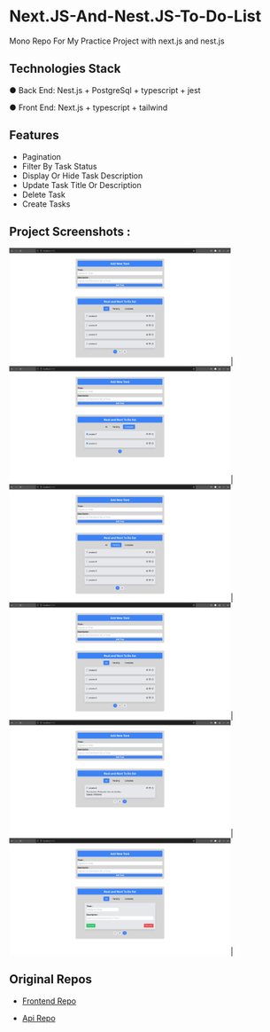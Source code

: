# Next.JS-And-Nest.JS-To-Do-List
Mono Repo For My Practice Project with next.js and nest.js

## Technologies Stack

● Back End: Nest.js +  PostgreSql + typescript + jest

● Front End: Next.js + typescript + tailwind

## Features
- Pagination
- Filter By Task Status
- Display Or Hide Task Description
- Update Task Title Or Description
- Delete Task
- Create Tasks

## Project Screenshots :
<img src="./assets/initial-view.png" alt="Captura de la página de inicio" width="400">|<img src="./assets/completed-tasks.png" alt="Vista de tarea completada" width="400">|<img src="./assets/pending-tasks.png" alt="Vista de tareas pendientes" width="400">|<img src="./assets/initial-view.png" alt="Captura de la página de inicio" width="400">|<img src="./assets/details-view.png" alt="Vista de los detalles de la tarea" width="400">|<img src="./assets/edition-view.png" alt="Vista de edicion de tarea" width="400">|

## Original Repos

 - [Frontend Repo](https://github.com/noahpark24/Next.js-to-do-list)

 - [Api Repo](https://github.com/noahpark24/nest.js-to-do-list)
